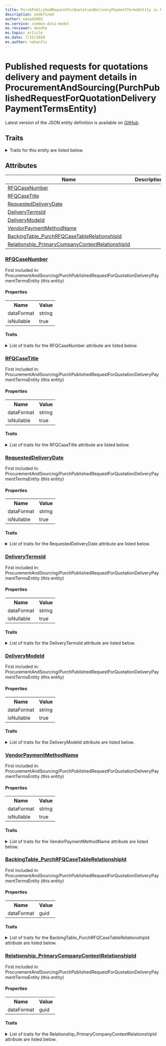 ```yaml
---
title: PurchPublishedRequestForQuotationDeliveryPaymentTermsEntity in ProcurementAndSourcing - Common Data Model | Microsoft Docs
description: undefined
author: nenad1002
ms.service: common-data-model
ms.reviewer: deonhe
ms.topic: article
ms.date: 7/15/2020
ms.author: nebanfic
---
```


# Published requests for quotations delivery and payment details in ProcurementAndSourcing(PurchPublishedRequestForQuotationDeliveryPaymentTermsEntity)

  
 Latest version of the JSON entity definition is available on <a href="https://github.com/Microsoft/CDM/tree/master/schemaDocuments/core/operationsCommon/Entities/SupplyChain/ProcurementAndSourcing/PurchPublishedRequestForQuotationDeliveryPaymentTermsEntity.cdm.json" target="_blank">GitHub</a>.  

## Traits

<details>
<summary>Traits for this entity are listed below.  
</summary>

**is.CDM.entityVersion**  
  <table><tr><th>Parameter</th><th>Value</th><th>Data type</th><th>Explanation</th></tr><tr><td>versionNumber</td><td>"1.0"</td><td>string</td><td>semantic version number of the entity</td></tr></table>

**is.application.releaseVersion**  
  <table><tr><th>Parameter</th><th>Value</th><th>Data type</th><th>Explanation</th></tr><tr><td>releaseVersion</td><td>"10.0.13.0"</td><td>string</td><td>semantic version number of the application introducing this entity</td></tr></table>

**is.localized.displayedAs**  
  Holds the list of language specific display text for an object.  <table><tr><th>Parameter</th><th>Value</th><th>Data type</th><th>Explanation</th></tr><tr><td>localizedDisplayText</td><td><table><tr><th>languageTag</th><th>displayText</th></tr><tr><td>en</td><td>Published requests for quotations delivery and payment details</td></tr></table></td><td>entity</td><td>a reference to the constant entity holding the list of localized text</td></tr></table>

</details>

## Attributes

|Name|Description|First Included in Instance|
|---|---|---|
|[RFQCaseNumber](#RFQCaseNumber)||<a href="PurchPublishedRequestForQuotationDeliveryPaymentTermsEntity.md" target="_blank">ProcurementAndSourcing/PurchPublishedRequestForQuotationDeliveryPaymentTermsEntity</a>|
|[RFQCaseTitle](#RFQCaseTitle)||<a href="PurchPublishedRequestForQuotationDeliveryPaymentTermsEntity.md" target="_blank">ProcurementAndSourcing/PurchPublishedRequestForQuotationDeliveryPaymentTermsEntity</a>|
|[RequestedDeliveryDate](#RequestedDeliveryDate)||<a href="PurchPublishedRequestForQuotationDeliveryPaymentTermsEntity.md" target="_blank">ProcurementAndSourcing/PurchPublishedRequestForQuotationDeliveryPaymentTermsEntity</a>|
|[DeliveryTermsId](#DeliveryTermsId)||<a href="PurchPublishedRequestForQuotationDeliveryPaymentTermsEntity.md" target="_blank">ProcurementAndSourcing/PurchPublishedRequestForQuotationDeliveryPaymentTermsEntity</a>|
|[DeliveryModeId](#DeliveryModeId)||<a href="PurchPublishedRequestForQuotationDeliveryPaymentTermsEntity.md" target="_blank">ProcurementAndSourcing/PurchPublishedRequestForQuotationDeliveryPaymentTermsEntity</a>|
|[VendorPaymentMethodName](#VendorPaymentMethodName)||<a href="PurchPublishedRequestForQuotationDeliveryPaymentTermsEntity.md" target="_blank">ProcurementAndSourcing/PurchPublishedRequestForQuotationDeliveryPaymentTermsEntity</a>|
|[BackingTable_PurchRFQCaseTableRelationshipId](#BackingTable_PurchRFQCaseTableRelationshipId)||<a href="PurchPublishedRequestForQuotationDeliveryPaymentTermsEntity.md" target="_blank">ProcurementAndSourcing/PurchPublishedRequestForQuotationDeliveryPaymentTermsEntity</a>|
|[Relationship_PrimaryCompanyContextRelationshipId](#Relationship_PrimaryCompanyContextRelationshipId)||<a href="PurchPublishedRequestForQuotationDeliveryPaymentTermsEntity.md" target="_blank">ProcurementAndSourcing/PurchPublishedRequestForQuotationDeliveryPaymentTermsEntity</a>|

### <a href=#RFQCaseNumber name="RFQCaseNumber">RFQCaseNumber</a>

First included in: ProcurementAndSourcing/PurchPublishedRequestForQuotationDeliveryPaymentTermsEntity (this entity)  

#### Properties

<table><tr><th>Name</th><th>Value</th></tr><tr><td>dataFormat</td><td>string</td></tr><tr><td>isNullable</td><td>true</td></tr></table>

#### Traits

<details>
<summary>List of traits for the RFQCaseNumber attribute are listed below.</summary>

**is.dataFormat.character**  
**is.dataFormat.big**  
**is.dataFormat.array**  
**is.nullable**  
The attribute value may be set to NULL.  

**is.dataFormat.character**  
**is.dataFormat.array**  
</details>

### <a href=#RFQCaseTitle name="RFQCaseTitle">RFQCaseTitle</a>

First included in: ProcurementAndSourcing/PurchPublishedRequestForQuotationDeliveryPaymentTermsEntity (this entity)  

#### Properties

<table><tr><th>Name</th><th>Value</th></tr><tr><td>dataFormat</td><td>string</td></tr><tr><td>isNullable</td><td>true</td></tr></table>

#### Traits

<details>
<summary>List of traits for the RFQCaseTitle attribute are listed below.</summary>

**is.dataFormat.character**  
**is.dataFormat.big**  
**is.dataFormat.array**  
**is.nullable**  
The attribute value may be set to NULL.  

**is.dataFormat.character**  
**is.dataFormat.array**  
</details>

### <a href=#RequestedDeliveryDate name="RequestedDeliveryDate">RequestedDeliveryDate</a>

First included in: ProcurementAndSourcing/PurchPublishedRequestForQuotationDeliveryPaymentTermsEntity (this entity)  

#### Properties

<table><tr><th>Name</th><th>Value</th></tr><tr><td>dataFormat</td><td>string</td></tr><tr><td>isNullable</td><td>true</td></tr></table>

#### Traits

<details>
<summary>List of traits for the RequestedDeliveryDate attribute are listed below.</summary>

**is.dataFormat.character**  
**is.dataFormat.big**  
**is.dataFormat.array**  
**is.nullable**  
The attribute value may be set to NULL.  

**is.dataFormat.character**  
**is.dataFormat.array**  
</details>

### <a href=#DeliveryTermsId name="DeliveryTermsId">DeliveryTermsId</a>

First included in: ProcurementAndSourcing/PurchPublishedRequestForQuotationDeliveryPaymentTermsEntity (this entity)  

#### Properties

<table><tr><th>Name</th><th>Value</th></tr><tr><td>dataFormat</td><td>string</td></tr><tr><td>isNullable</td><td>true</td></tr></table>

#### Traits

<details>
<summary>List of traits for the DeliveryTermsId attribute are listed below.</summary>

**is.dataFormat.character**  
**is.dataFormat.big**  
**is.dataFormat.array**  
**is.nullable**  
The attribute value may be set to NULL.  

**is.dataFormat.character**  
**is.dataFormat.array**  
</details>

### <a href=#DeliveryModeId name="DeliveryModeId">DeliveryModeId</a>

First included in: ProcurementAndSourcing/PurchPublishedRequestForQuotationDeliveryPaymentTermsEntity (this entity)  

#### Properties

<table><tr><th>Name</th><th>Value</th></tr><tr><td>dataFormat</td><td>string</td></tr><tr><td>isNullable</td><td>true</td></tr></table>

#### Traits

<details>
<summary>List of traits for the DeliveryModeId attribute are listed below.</summary>

**is.dataFormat.character**  
**is.dataFormat.big**  
**is.dataFormat.array**  
**is.nullable**  
The attribute value may be set to NULL.  

**is.dataFormat.character**  
**is.dataFormat.array**  
</details>

### <a href=#VendorPaymentMethodName name="VendorPaymentMethodName">VendorPaymentMethodName</a>

First included in: ProcurementAndSourcing/PurchPublishedRequestForQuotationDeliveryPaymentTermsEntity (this entity)  

#### Properties

<table><tr><th>Name</th><th>Value</th></tr><tr><td>dataFormat</td><td>string</td></tr><tr><td>isNullable</td><td>true</td></tr></table>

#### Traits

<details>
<summary>List of traits for the VendorPaymentMethodName attribute are listed below.</summary>

**is.dataFormat.character**  
**is.dataFormat.big**  
**is.dataFormat.array**  
**is.nullable**  
The attribute value may be set to NULL.  

**is.dataFormat.character**  
**is.dataFormat.array**  
</details>

### <a href=#BackingTable_PurchRFQCaseTableRelationshipId name="BackingTable_PurchRFQCaseTableRelationshipId">BackingTable_PurchRFQCaseTableRelationshipId</a>

First included in: ProcurementAndSourcing/PurchPublishedRequestForQuotationDeliveryPaymentTermsEntity (this entity)  

#### Properties

<table><tr><th>Name</th><th>Value</th></tr><tr><td>dataFormat</td><td>guid</td></tr></table>

#### Traits

<details>
<summary>List of traits for the BackingTable_PurchRFQCaseTableRelationshipId attribute are listed below.</summary>

**is.dataFormat.character**  
**is.dataFormat.big**  
**is.dataFormat.array**  
**is.dataFormat.guid**  
**means.identity.entityId**  
**is.linkedEntity.identifier**  
Marks the attribute(s) that hold foreign key references to a linked (used as an attribute) entity. This attribute is added to the resolved entity to enumerate the referenced entities.  <table><tr><th>Parameter</th><th>Value</th><th>Data type</th><th>Explanation</th></tr><tr><td>entityReferences</td><td><table><tr><th>entityReference</th><th>attributeReference</th></tr><tr><td><a href="../../../Tables/SupplyChain/ProcurementAndSourcing/WorksheetHeader/PurchRFQCaseTable.md" target="_blank">/core/operationsCommon/Tables/SupplyChain/ProcurementAndSourcing/WorksheetHeader/PurchRFQCaseTable.cdm.json/PurchRFQCaseTable</a></td><td><a href="../../../Tables/SupplyChain/ProcurementAndSourcing/WorksheetHeader/PurchRFQCaseTable.md#RecId" target="_blank">RecId</a></td></tr></table></td><td>entity</td><td>a reference to the constant entity holding the list of entity references</td></tr></table>

**is.dataFormat.guid**  
**is.dataFormat.character**  
**is.dataFormat.array**  
</details>

### <a href=#Relationship_PrimaryCompanyContextRelationshipId name="Relationship_PrimaryCompanyContextRelationshipId">Relationship_PrimaryCompanyContextRelationshipId</a>

First included in: ProcurementAndSourcing/PurchPublishedRequestForQuotationDeliveryPaymentTermsEntity (this entity)  

#### Properties

<table><tr><th>Name</th><th>Value</th></tr><tr><td>dataFormat</td><td>guid</td></tr></table>

#### Traits

<details>
<summary>List of traits for the Relationship_PrimaryCompanyContextRelationshipId attribute are listed below.</summary>

**is.dataFormat.character**  
**is.dataFormat.big**  
**is.dataFormat.array**  
**is.dataFormat.guid**  
**means.identity.entityId**  
**is.linkedEntity.identifier**  
Marks the attribute(s) that hold foreign key references to a linked (used as an attribute) entity. This attribute is added to the resolved entity to enumerate the referenced entities.  <table><tr><th>Parameter</th><th>Value</th><th>Data type</th><th>Explanation</th></tr><tr><td>entityReferences</td><td><table><tr><th>entityReference</th><th>attributeReference</th></tr><tr><td><a href="../../../Tables/Finance/Ledger/Main/CompanyInfo.md" target="_blank">/core/operationsCommon/Tables/Finance/Ledger/Main/CompanyInfo.cdm.json/CompanyInfo</a></td><td><a href="../../../Tables/Finance/Ledger/Main/CompanyInfo.md#RecId" target="_blank">RecId</a></td></tr></table></td><td>entity</td><td>a reference to the constant entity holding the list of entity references</td></tr></table>

**is.dataFormat.guid**  
**is.dataFormat.character**  
**is.dataFormat.array**  
</details>
